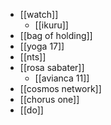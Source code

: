 - [[watch]]
	- [[ikuru]]
- [[bag of holding]]
- [[yoga 17]]
- [[nts]]
- [[rosa sabater]]
  - [[avianca 11]]
- [[cosmos network]]
- [[chorus one]]
- [[do]]